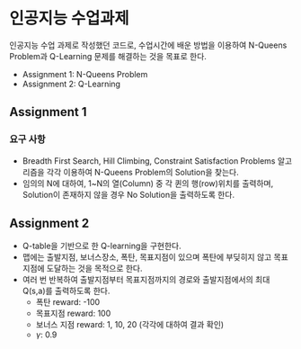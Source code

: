 # 인공지능 수업과제
인공지능 수업 과제로 작성했던 코드로, 수업시간에 배운 방법을 이용하여 N-Queens Problem과 Q-Learning 문제를 해결하는 것을 목표로 한다.

- Assignment 1: N-Queens Problem
- Assignment 2: Q-Learning

## Assignment 1

### 요구 사항
* Breadth First Search, Hill Climbing, Constraint Satisfaction Problems 알고리즘을 각각 이용하여 N-Queens Problem의 Solution을 찾는다.
* 임의의 N에 대하여, 1~N의 열(Column) 중 각 퀸의 행(row)위치를 출력하며, Solution이 존재하지 않을 경우 No Solution을 출력하도록 한다.

## Assignment 2
* Q-table을 기반으로 한 Q-learning을 구현한다.
* 맵에는 출발지점, 보너스장소, 폭탄, 목표지점이 있으며 폭탄에 부딪히지 않고 목표지점에 도달하는 것을 목적으로 한다.
* 여러 번 반복하여 출발지점부터 목표지점까지의 경로와 출발지점에서의 최대 Q(s,a)를 출력하도록 한다.
  * 폭탄 reward: -100
  * 목표지점 reward: 100
  * 보너스 지점 reward: 1, 10, 20 (각각에 대하여 결과 확인)
  * $\gamma$: 0.9
